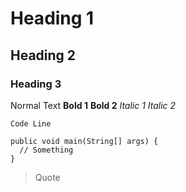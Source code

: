 # Heading 1
## Heading 2
### Heading 3
Normal Text
__Bold 1__
**Bold 2**
_Italic 1_
*Italic 2*

`Code Line `

```
public void main(String[] args) {
  // Something
}
```

> Quote
